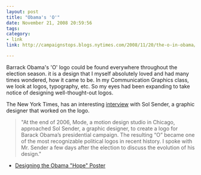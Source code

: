```yaml
---
layout: post
title: "Obama's 'O'"
date: November 21, 2008 20:59:56
tags:
category:
- link
link: http://campaignstops.blogs.nytimes.com/2008/11/20/the-o-in-obama/

---
```


Barrack Obama's 'O' logo could be found everywhere throughout the election season. it is a design that I myself absolutely loved and had many times wondered, how it came to be. In my Communication Graphics class, we look at logos, typography, etc. So my eyes had been expanding to take notice of designing well-thought-out logos.

The New York Times, has an interesting [interview](http://campaignstops.blogs.nytimes.com/2008/11/20/the-o-in-obama) with Sol Sender, a graphic designer that worked on the logo.

>"At the end of 2006, Mode, a motion design studio in Chicago, approached Sol Sender, a graphic designer, to create a logo for Barack Obama’s presidential campaign. The resulting “O” became one of the most recognizable political logos in recent history. I spoke with Mr. Sender a few days after the election to discuss the evolution of his design."

- [Designing the Obama "Hope" Poster](http://www.huffingtonpost.com/ben-arnon/how-the-obama-hope-poster_b_133874.html)